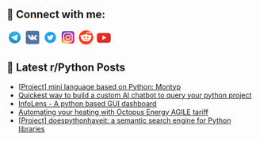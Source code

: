 ## 🔎 Connect with me:
[<img src="https://github.com/bullbesh/bullbesh/blob/main/images/Telegram.png" width="32" height="32" />](https://t.me/bullbesh)
[<img src="https://github.com/bullbesh/bullbesh/blob/main/images/VK.png" width="32" height="32" />](https://vk.com/bullbesh)
[<img src="https://github.com/bullbesh/bullbesh/blob/main/images/Twitter.png" width="32" height="32" />](https://twitter.com/bullbesh1)
[<img src="https://github.com/bullbesh/bullbesh/blob/main/images/Instagram.png" width="32" height="32" />](https://www.instagram.com/bullbesh)
[<img src="https://github.com/bullbesh/bullbesh/blob/main/images/Reddit.png" width="32" height="32" />](https://www.reddit.com/user/bullbesh)
[<img src="https://github.com/bullbesh/bullbesh/blob/main/images/YouTube.png" width="32" height="32" />](https://www.youtube.com/channel/UCtfjRs6uzgq5mfm8S06WTcg)

## 📕 Latest r/Python Posts
<!-- BLOG-POST-LIST:START -->
- [[Project] mini language based on Python: Montyp](https://www.reddit.com/r/Python/comments/1o8apus/project_mini_language_based_on_python_montyp/)
- [Quickest way to build a custom AI chatbot to query your python project](https://www.reddit.com/r/Python/comments/1o8a2bi/quickest_way_to_build_a_custom_ai_chatbot_to/)
- [InfoLens - A python based GUI dashboard](https://www.reddit.com/r/Python/comments/1o86n2t/infolens_a_python_based_gui_dashboard/)
- [Automating your heating with Octopus Energy AGILE tariff](https://www.reddit.com/r/Python/comments/1o86j5t/automating_your_heating_with_octopus_energy_agile/)
- [[Project] doespythonhaveit: a semantic search engine for Python libraries](https://www.reddit.com/r/Python/comments/1o80g8o/project_doespythonhaveit_a_semantic_search_engine/)
<!-- BLOG-POST-LIST:END -->
